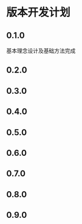 # 版本开发计划

## 0.1.0

基本理念设计及基础方法完成

## 0.2.0

## 0.3.0

## 0.4.0

## 0.5.0

## 0.6.0

## 0.7.0

## 0.8.0

## 0.9.0